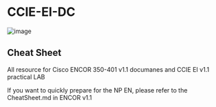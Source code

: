 # CCIE-EI-DC
![image](https://github.com/0xPK/CCIE-EI-DC/blob/main/Cisco%20Live.jpg)

## Cheat Sheet
All resource for Cisco ENCOR 350-401 v1.1 documanes and CCIE EI v1.1 practical LAB

If you want to quickly prepare for the NP EN, please refer to the CheatSheet.md in ENCOR v1.1
